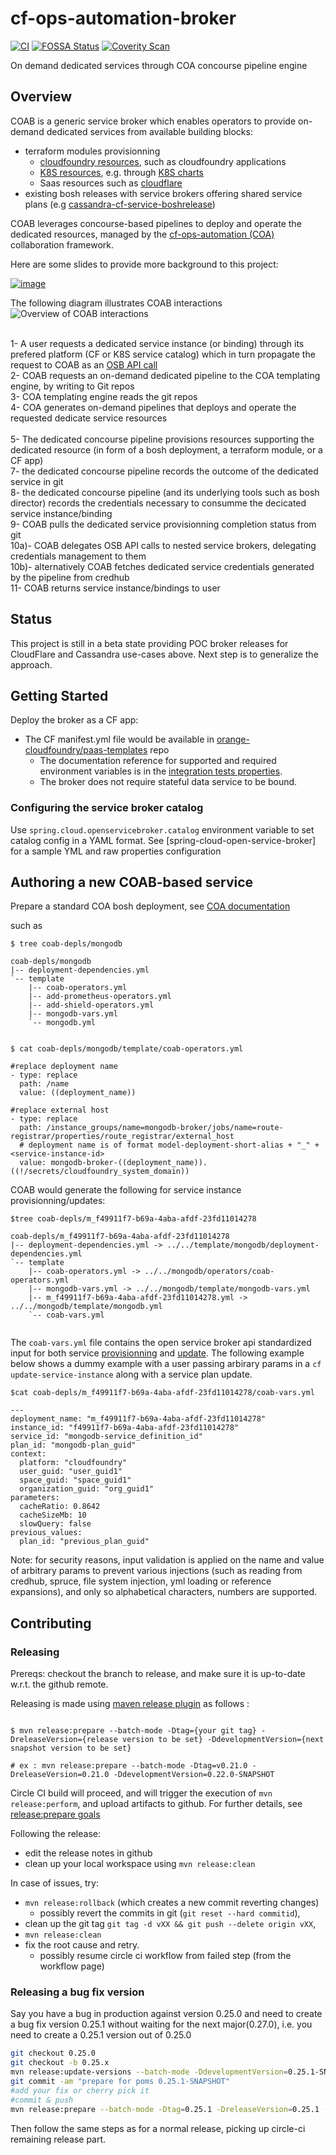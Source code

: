 # cf-ops-automation-broker 

[![CI](https://circleci.com/gh/orange-cloudfoundry/cf-ops-automation-broker.svg?style=shield&circle-token=:circle-token)](https://circleci.com/gh/orange-cloudfoundry/cf-ops-automation-broker) [![FOSSA Status](https://app.fossa.io/api/projects/git%2Bgithub.com%2Forange-cloudfoundry%2Fcf-ops-automation-broker.svg?type=shield)](https://app.fossa.io/projects/git%2Bgithub.com%2Forange-cloudfoundry%2Fcf-ops-automation-broker?ref=badge_shield) [![Coverity Scan](https://img.shields.io/coverity/scan/3997.svg)](https://scan.coverity.com/projects/orange-cloudfoundry-cf-ops-automation-broker)

On demand dedicated services through COA concourse pipeline engine

## Overview

COAB is a generic service broker which enables operators to provide on-demand dedicated services from available building blocks:
* terraform modules provisionning
   * [cloudfoundry resources](https://github.com/mevansam/terraform-provider-cf), such as cloudfoundry applications
   * [K8S resources](https://www.terraform.io/docs/providers/kubernetes/), e.g. through [K8S charts](https://github.com/mcuadros/terraform-provider-helm)
   * Saas resources such as [cloudflare](https://www.terraform.io/docs/providers/cloudflare/)
* existing bosh releases with service brokers offering shared service plans (e.g [cassandra-cf-service-boshrelease](https://github.com/orange-cloudfoundry/cassandra-cf-service-boshrelease/))

COAB leverages concourse-based pipelines to deploy and operate the dedicated resources, managed by the [cf-ops-automation (COA)](https://github.com/orange-cloudfoundry/cf-ops-automation) collaboration framework.

Here are some slides to provide more background to this project:

[![image](https://user-images.githubusercontent.com/4748380/46364595-85ead380-c676-11e8-947d-2c6b32516a43.png)](https://docs.google.com/presentation/d/1ChrpHQRxwdLzpt4m4sLe2PVJICqP0bCo9B5ffCPv57Q/edit?usp=sharing)

The following diagram illustrates COAB interactions
![Overview of COAB interactions](coab-overview.png)

<br/> 1- A user requests a dedicated service instance (or binding) through its prefered platform (CF or K8S service catalog) which in turn propagate the request to COAB as an [OSB API call](https://github.com/openservicebrokerapi/servicebroker)
<br/> 2- COAB requests an on-demand dedicated pipeline to the COA templating engine, by writing to Git repos
<br/> 3- COA templating engine reads the git repos 
<br/> 4- COA generates on-demand pipelines that deploys and operate the requested dedicate service resources
<br/> <br/> 5- The dedicated concourse pipeline provisions resources supporting the dedicated resource (in form of a bosh deployment, a terraform module, or a CF app)
<br/> 7- the dedicated concourse pipeline records the outcome of the dedicated service in git
<br/> 8- the dedicated concourse pipeline (and its underlying tools such as bosh director) records the credentials necessary to consumme the decicated service instance/binding
<br/> 9- COAB pulls the dedicated service provisionning completion status from git
<br/> 10a)- COAB delegates OSB API calls to nested service brokers, delegating credentials management to them
<br/> 10b)- alternatively COAB fetches dedicated service credentials generated by the pipeline from credhub
<br/> 11- COAB returns service instance/bindings to user





## Status

This project is still in a beta state providing POC broker releases for CloudFlare and Cassandra use-cases above. Next step is to generalize the approach.

## Getting Started

Deploy the broker as a CF app:
* The CF manifest.yml file would be available in [orange-cloudfoundry/paas-templates](https://github.com/orange-cloudfoundry/paas-templates) repo
   * The documentation reference for supported and required environment variables is in the [integration tests properties](cf-ops-automation-bosh-broker/src/test/resources/application.properties). 
   * The broker does not require stateful data service to be bound. 

### Configuring the service broker catalog

Use `spring.cloud.openservicebroker.catalog` environment variable to set catalog config in a YAML format. See [spring-cloud-open-service-broker] for a sample YML and raw properties configuration

## Authoring a new COAB-based service

Prepare a standard COA bosh deployment, see [COA documentation](https://github.com/orange-cloudfoundry/cf-ops-automation#template-engine-reference-documentation)

such as 

```
$ tree coab-depls/mongodb

coab-depls/mongodb
|-- deployment-dependencies.yml
`-- template
    |-- coab-operators.yml
    |-- add-prometheus-operators.yml
    |-- add-shield-operators.yml
    |-- mongodb-vars.yml
    `-- mongodb.yml
    
    
$ cat coab-depls/mongodb/template/coab-operators.yml 

#replace deployment name
- type: replace
  path: /name
  value: ((deployment_name))

#replace external host
- type: replace
  path: /instance_groups/name=mongodb-broker/jobs/name=route-registrar/properties/route_registrar/external_host
  # deployment name is of format model-deployment-short-alias + "_" + <service-instance-id>
  value: mongodb-broker-((deployment_name)).((!/secrets/cloudfoundry_system_domain))

```

COAB would generate the following for service instance provisionning/updates:

```
$tree coab-depls/m_f49911f7-b69a-4aba-afdf-23fd11014278

coab-depls/m_f49911f7-b69a-4aba-afdf-23fd11014278
|-- deployment-dependencies.yml -> ../../template/mongodb/deployment-dependencies.yml
`-- template
    |-- coab-operators.yml -> ../../mongodb/operators/coab-operators.yml
    |-- mongodb-vars.yml -> ../../mongodb/template/mongodb-vars.yml
    |-- m_f49911f7-b69a-4aba-afdf-23fd11014278.yml -> ../../mongodb/template/mongodb.yml
    `-- coab-vars.yml
    
```

The `coab-vars.yml` file contains the open service broker api standardized input for both service [provisionning](https://github.com/openservicebrokerapi/servicebroker/blob/master/spec.md#provisioning) and [update](https://github.com/openservicebrokerapi/servicebroker/blob/master/spec.md#updating-a-service-instance). The following example below shows a dummy example with a user passing arbirary params in a `cf update-service-instance` along with a service plan update. 

```
$cat coab-depls/m_f49911f7-b69a-4aba-afdf-23fd11014278/coab-vars.yml

---
deployment_name: "m_f49911f7-b69a-4aba-afdf-23fd11014278"
instance_id: "f49911f7-b69a-4aba-afdf-23fd11014278"
service_id: "mongodb-service_definition_id"
plan_id: "mongodb-plan_guid"
context:
  platform: "cloudfoundry"
  user_guid: "user_guid1"
  space_guid: "space_guid1"
  organization_guid: "org_guid1"
parameters:
  cacheRatio: 0.8642
  cacheSizeMb: 10
  slowQuery: false
previous_values:
  plan_id: "previous_plan_guid"     
```

Note: for security reasons, input validation is applied on the name and value of arbitrary params to prevent various injections (such as reading from credhub, spruce, file system injection, yml loading or reference expansions), and only so alphabetical characters, numbers are supported.

## Contributing

 ### Releasing

Prereqs: checkout the branch to release, and make sure it is up-to-date w.r.t. the github remote.
 
Releasing is made using [maven release plugin](http://maven.apache.org/maven-release/maven-release-plugin/) as follows :
 
 ```shell
 
 $ mvn release:prepare --batch-mode -Dtag={your git tag} -DreleaseVersion={release version to be set} -DdevelopmentVersion={next snapshot version to be set}
 
 # ex : mvn release:prepare --batch-mode -Dtag=v0.21.0 -DreleaseVersion=0.21.0 -DdevelopmentVersion=0.22.0-SNAPSHOT
 
 ```
 
 Circle CI build will proceed, and will trigger the execution of `mvn release:perform`, and upload artifacts to github. For further details, see [release:prepare goals](http://maven.apache.org/maven-release/maven-release-plugin/prepare-mojo.html)

Following the release:
- edit the release notes in github
- clean up your local workspace using `mvn release:clean`

In case of issues, try:
* `mvn release:rollback` (which creates a new commit reverting changes)
    * possibly revert the commits in git (`git reset --hard commitid`), 
* clean up the git tag `git tag -d vXX && git push --delete origin vXX`, 
* `mvn release:clean`
* fix the root cause and retry.
   * possibly resume circle ci workflow from failed step (from the workflow page)
 
### Releasing a bug fix version

Say you have a bug in production against version 0.25.0 and need to create a bug fix version 0.25.1 without waiting for the next major(0.27.0), i.e. you need to create a 0.25.1 version out of 0.25.0

```sh
git checkout 0.25.0
git checkout -b 0.25.x
mvn release:update-versions --batch-mode -DdevelopmentVersion=0.25.1-SNAPSHOT 
git commit -am "prepare for poms 0.25.1-SNAPSHOT"
#add your fix or cherry pick it
#commit & push
mvn release:prepare --batch-mode -Dtag=0.25.1 -DreleaseVersion=0.25.1 -DdevelopmentVersion=0.25.2-SNAPSHOT
```

Then follow the same steps as for a normal release, picking up circle-ci remaining release part.


